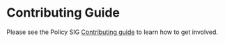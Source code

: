 # Contributing Guide

Please see the Policy SIG
[Contributing guide](https://github.com/open-cluster-management-io/community/blob/main/sig-policy/contribution-guidelines.md)
to learn how to get involved.

